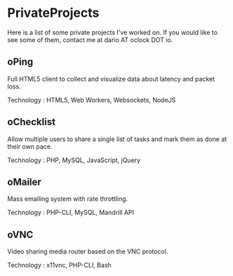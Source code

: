 # PrivateProjects

Here is a list of some private projects I've worked on. If you would like to see some of them, contact me at dario AT oclock DOT io.

## oPing
 
Full HTML5 client to collect and visualize data about latency and packet loss.
 
Technology : HTML5, Web Workers, Websockets, NodeJS
 
## oChecklist
 
Allow multiple users to share a single list of tasks and mark them as done at their own pace.
 
Technology : PHP, MySQL, JavaScript, jQuery
 
## oMailer
 
Mass emailing system with rate throttling.

Technology : PHP-CLI, MySQL, Mandrill API

## oVNC

Video sharing media router based on the VNC protocol.

Technology : x11vnc, PHP-CLI, Bash
